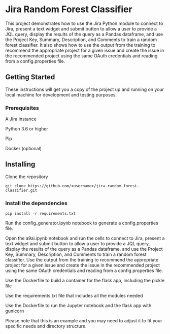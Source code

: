 # Jira Random Forest Classifier
This project demonstrates how to use the Jira Python module to connect to Jira, present a text widget and submit button to allow a user to provide a JQL query, display the results of the query as a Pandas dataframe, and use the Project Key, Summary, Description, and Comments to train a random forest classifier. It also shows how to use the output from the training to recommend the appropriate project for a given issue and create the issue in the recommended project using the same OAuth credentials and reading from a config.properties file.

## Getting Started
These instructions will get you a copy of the project up and running on your local machine for development and testing purposes.

### Prerequisites

A Jira instance

Python 3.6 or higher

Pip

Docker (optional)

## Installing

Clone the repository


    git clone https://github.com/<username>/jira-random-forest-classifier.git

### Install the dependencies

    pip install -r requirements.txt

Run the config_generator.ipynb notebook to generate a config.properties file.

Open the a9ai.ipynb notebook and run the cells to connect to Jira, present a text widget and submit button to allow a user to provide a JQL query, display the results of the query as a Pandas dataframe, and use the Project Key, Summary, Description, and Comments to train a random forest classifier. Use the output from the training to recommend the appropriate project for a given issue and create the issue in the recommended project using the same OAuth credentials and reading from a config.properties file.

Use the Dockerfile to build a container for the flask app, including the pickle file

Use the requirements.txt file that includes all the modules needed

Use the Dockerfile to run the Jupyter notebook and the flask app with gunicorn

Please note that this is an example and you may need to adjust it to fit your specific needs and directory structure.
